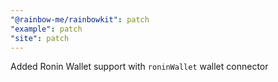 ```yaml
---
"@rainbow-me/rainbowkit": patch
"example": patch
"site": patch
---
```


Added Ronin Wallet support with `roninWallet` wallet connector
